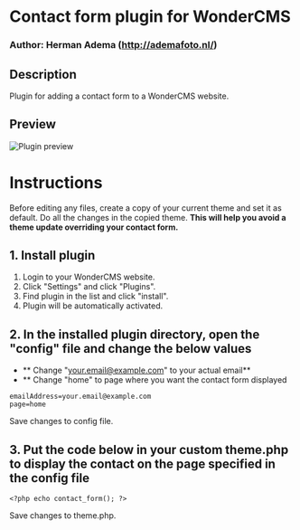 # Contact form plugin for WonderCMS
### Author: Herman Adema (http://ademafoto.nl/)

## Description
Plugin for adding a contact form to a WonderCMS website.

## Preview
![Plugin preview](/preview.jpg)


# Instructions
Before editing any files, create a copy of your current theme and set it as default. Do all the changes in the copied theme. **This will help you avoid a theme update overriding your contact form.**

## 1. Install plugin
1. Login to your WonderCMS website.
2. Click "Settings" and click "Plugins".
3. Find plugin in the list and click "install".
4. Plugin will be automatically activated.

## 2. In the installed plugin directory, open the "config" file and change the below values
 - ** Change "your.email@example.com" to your actual email**
 - ** Change "home" to page where you want the contact form displayed

```
emailAddress=your.email@example.com
page=home

```
Save changes to config file.


## 3. Put the code below in your custom theme.php to display the contact on the page specified in the config file

```
<?php echo contact_form(); ?>
```
Save changes to theme.php.

